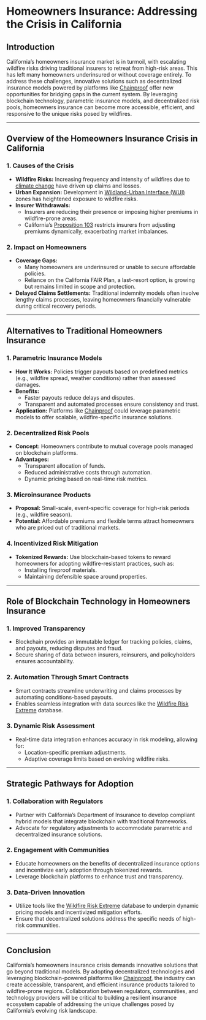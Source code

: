 # Homeowners Insurance: Addressing the Crisis in California

## Introduction

California’s homeowners insurance market is in turmoil, with escalating wildfire risks driving traditional insurers to retreat from high-risk areas. This has left many homeowners underinsured or without coverage entirely. To address these challenges, innovative solutions such as decentralized insurance models powered by platforms like [Chainproof](../AI/chainproof.md) offer new opportunities for bridging gaps in the current system. By leveraging blockchain technology, parametric insurance models, and decentralized risk pools, homeowners insurance can become more accessible, efficient, and responsive to the unique risks posed by wildfires.

***

## Overview of the Homeowners Insurance Crisis in California

### 1. **Causes of the Crisis**

* **Wildfire Risks:** Increasing frequency and intensity of wildfires due to [climate change](https://en.wikipedia.org/wiki/Climate_change) have driven up claims and losses.
* **Urban Expansion:** Development in [Wildland-Urban Interface (WUI)](../WILDLAND_URBAN_INTERFACE.md) zones has heightened exposure to wildfire risks.
* **Insurer Withdrawals:**
  * Insurers are reducing their presence or imposing higher premiums in wildfire-prone areas.
  * California’s [Proposition 103](https://en.wikipedia.org/wiki/California_Proposition_103) restricts insurers from adjusting premiums dynamically, exacerbating market imbalances.

### 2. **Impact on Homeowners**

* **Coverage Gaps:**
  * Many homeowners are underinsured or unable to secure affordable policies.
  * Reliance on the California FAIR Plan, a last-resort option, is growing but remains limited in scope and protection.
* **Delayed Claims Settlements:** Traditional indemnity models often involve lengthy claims processes, leaving homeowners financially vulnerable during critical recovery periods.

***

## Alternatives to Traditional Homeowners Insurance

### 1. **Parametric Insurance Models**

* **How It Works:** Policies trigger payouts based on predefined metrics (e.g., wildfire spread, weather conditions) rather than assessed damages.
* **Benefits:**
  * Faster payouts reduce delays and disputes.
  * Transparent and automated processes ensure consistency and trust.
* **Application:** Platforms like [Chainproof](../AI/chainproof.md) could leverage parametric models to offer scalable, wildfire-specific insurance solutions.

### 2. **Decentralized Risk Pools**

* **Concept:** Homeowners contribute to mutual coverage pools managed on blockchain platforms.
* **Advantages:**
  * Transparent allocation of funds.
  * Reduced administrative costs through automation.
  * Dynamic pricing based on real-time risk metrics.

### 3. **Microinsurance Products**

* **Proposal:** Small-scale, event-specific coverage for high-risk periods (e.g., wildfire season).
* **Potential:** Affordable premiums and flexible terms attract homeowners who are priced out of traditional markets.

### 4. **Incentivized Risk Mitigation**

* **Tokenized Rewards:** Use blockchain-based tokens to reward homeowners for adopting wildfire-resistant practices, such as:
  * Installing fireproof materials.
  * Maintaining defensible space around properties.

***

## Role of Blockchain Technology in Homeowners Insurance

### 1. **Improved Transparency**

* Blockchain provides an immutable ledger for tracking policies, claims, and payouts, reducing disputes and fraud.
* Secure sharing of data between insurers, reinsurers, and policyholders ensures accountability.

### 2. **Automation Through Smart Contracts**

* Smart contracts streamline underwriting and claims processes by automating conditions-based payouts.
* Enables seamless integration with data sources like the [Wildfire Risk Extreme](wildfire_risk_extreme.md) database.

### 3. **Dynamic Risk Assessment**

* Real-time data integration enhances accuracy in risk modeling, allowing for:
  * Location-specific premium adjustments.
  * Adaptive coverage limits based on evolving wildfire risks.

***

## Strategic Pathways for Adoption

### 1. **Collaboration with Regulators**

* Partner with California’s Department of Insurance to develop compliant hybrid models that integrate blockchain with traditional frameworks.
* Advocate for regulatory adjustments to accommodate parametric and decentralized insurance solutions.

### 2. **Engagement with Communities**

* Educate homeowners on the benefits of decentralized insurance options and incentivize early adoption through tokenized rewards.
* Leverage blockchain platforms to enhance trust and transparency.

### 3. **Data-Driven Innovation**

* Utilize tools like the [Wildfire Risk Extreme](wildfire_risk_extreme.md) database to underpin dynamic pricing models and incentivized mitigation efforts.
* Ensure that decentralized solutions address the specific needs of high-risk communities.

***

## Conclusion

California’s homeowners insurance crisis demands innovative solutions that go beyond traditional models. By adopting decentralized technologies and leveraging blockchain-powered platforms like [Chainproof](../AI/chainproof.md), the industry can create accessible, transparent, and efficient insurance products tailored to wildfire-prone regions. Collaboration between regulators, communities, and technology providers will be critical to building a resilient insurance ecosystem capable of addressing the unique challenges posed by California’s evolving risk landscape.
